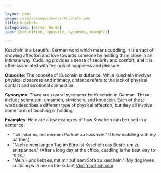 ```yaml
---

layout: post
image: assets/images/posts/Kuscheln.png
title: Kuscheln
categories: [German Words]
tags: [definition, opposite, synonyms, examples]

---
```


Kuscheln is a beautiful German word which means cuddling. It is an act of showing affection and love towards someone by holding them close in an intimate way. Cuddling provides a sense of security and comfort, and it is often associated with feelings of happiness and pleasure.

**Opposite**: The opposite of Kuscheln is distance. While Kuscheln involves physical closeness and intimacy, distance refers to the lack of physical contact and emotional connection.

**Synonyms**: There are several synonyms for Kuscheln in German. These include schmusen, umarmen, streicheln, and knuddeln. Each of these words describes a different type of physical affection, but they all involve some form of touching or holding.

**Examples**: Here are a few examples of how Kuscheln can be used in a sentence:

- "Ich liebe es, mit meinem Partner zu kuscheln." (I love cuddling with my partner.)
- "Nach einem langen Tag im Büro ist Kuscheln das Beste, um zu entspannen." (After a long day at the office, cuddling is the best way to relax.)
- "Mein Hund liebt es, mit mir auf dem Sofa zu kuscheln." (My dog loves cuddling with me on the sofa.)\ <a id="yg-widget-0" class="youglish-widget" data-query="Kuscheln" data-lang="german" data-components="8412" data-auto-start="0" data-bkg-color="theme_light" data-title="How%20to%20pronounce%20Kuscheln%20in%20German"  rel="nofollow" href="https://youglish.com">Visit YouGlish.com</a><script async src="https://youglish.com/public/emb/widget.js" charset="utf-8"></script>